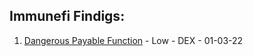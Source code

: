 ## Immunefi Findigs:
1. [Dangerous Payable Function](https://twitter.com/DevABDee/status/1637010561899560961?s=20) - Low - DEX - 01-03-22 